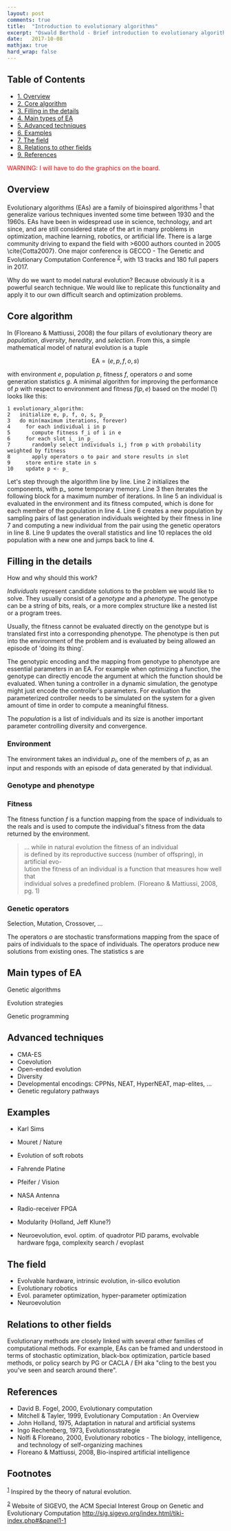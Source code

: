 ```yaml
---
layout: post
comments: true
title:  "Introduction to evolutionary algorithms"
excerpt: "Oswald Berthold - Brief introduction to evolutionary algorithms"
date:   2017-10-08
mathjax: true
hard_wrap: false
---
```

<div id="table-of-contents">
<h2>Table of Contents</h2>
<div id="text-table-of-contents">
<ul>
<li><a href="#orgc825fbc">1. Overview</a></li>
<li><a href="#org35c880b">2. Core algorithm</a></li>
<li><a href="#orgca186fc">3. Filling in the details</a></li>
<li><a href="#org80fddad">4. Main types of EA</a></li>
<li><a href="#org853c5d0">5. Advanced techniques</a></li>
<li><a href="#org6646240">6. Examples</a></li>
<li><a href="#orgbb34da0">7. The field</a></li>
<li><a href="#org97200d6">8. Relations to other fields</a></li>
<li><a href="#org057922b">9. References</a></li>
</ul>
</div>
</div>
<span style="color:red">WARNING: I will have to do the graphics on the board.</span>  


<a id="orgc825fbc"></a>

## Overview ##

Evolutionary algorithms (EAs) are a family of bioinspired algorithms <sup><a id="fnr.1" class="footref" href="#fn.1">1</a></sup> that generalize various techniques invented some time between 1930 and the 1960s. EAs have been in widespread use in science, technology, and art since, and are still considered state of the art in many problems in optimization, machine learning, robotics, or artificial life. There is a large community driving to expand the field with >6000 authors counted in 2005 \cite{Cotta2007}. One major conference is GECCO - The Genetic and Evolutionary Computation Conference <sup><a id="fnr.2" class="footref" href="#fn.2">2</a></sup>, with 13 tracks and 180 full papers in 2017.  

Why do we want to model natural evolution? Because obviously it is a powerful search technique. We would like to replicate this functionality and apply it to our own difficult search and optimization problems.  


<a id="org35c880b"></a>

## Core algorithm ##

In (Floreano & Mattiussi, 2008) the four pillars of evolutionary theory are *population*, *diversity*, *heredity*, and *selection*. From this, a simple mathematical model of natural evolution is a tuple  

$$ \begin{equation} \text{EA} = (e, p, f, o, s) \end{equation} $$  

with environment $e$, population $p$, fitness $f$, operators $o$ and some generation statistics $g$. A minimal algorithm for improving the performance of $p$ with respect to environment and fitness $f(p, e)$ based on the model (1) looks like this:  

    1 evolutionary_algorithm:
    2   initialize e, p, f, o, s, p_
    3   do min(maximum iterations, forever)
    4     for each individual i in p
    5       compute fitness f_i of i in e
    6     for each slot i_ in p_
    7       randomly select individuals i,j from p with probability weighted by fitness 
    8       apply operators o to pair and store results in slot
    9     store entire state in s
    10    update p <- p_

Let's step through the algorithm line by line. Line 2 initializes the components, with p\_ some temporary memory. Line 3 then iterates the following block for a maximum number of iterations. In line 5 an individual is evaluated in the environment and its fitness computed, which is done for each member of the population in line 4. Line 6 creates a new population by sampling pairs of last generation individuals weighted by their fitness in line 7 and computing a new individual from the pair using the genetic operators in line 8. Line 9 updates the overall statistics and line 10 replaces the old population with a new one and jumps back to line 4.  


<a id="orgca186fc"></a>

## Filling in the details ##

How and why should this work?  

*Individuals* represent candidate solutions to the problem we would like to solve. They usually consist of a *genotype* and a *phenotype*. The genotype can be a string of bits, reals, or a more complex structure like a nested list or a program trees.  

Usually, the fitness cannot be evaluated directly on the genotype but is translated first into a corresponding phenotype. The phenotype is then put into the environment of the problem and is evaluated by being allowed an episode of 'doing its thing'.  

The genotypic encoding and the mapping from genotype to phenotype are essential parameters in an EA. For example when optimizing a function, the genotype can directly encode the argument at which the function should be evaluated. When tuning a controller in a dynamic simulation, the genotype might just encode the controller's parameters. For evaluation the parameterized controller needs to be simulated on the system for a given amount of time in order to compute a meaningful fitness.  

The *population* is a list of individuals and its size is another important parameter controlling diversity and convergence.  


<a id="orgeeba889"></a>

### Environment ###

The environment takes an individual $p_i$, one of the members of $p$, as an input and responds with an episode of data generated by that individual.  


<a id="orgc41f657"></a>

### Genotype and phenotype ###


<a id="orgbd90d56"></a>

### Fitness ###

The fitness function $f$ is a function mapping from the space of individuals to the reals and is used to compute the individual's fitness from the data returned by the environment.  

> &#x2026; while in natural evolution the fitness of an individual  
> is defined by its reproductive success (number of offspring), in artificial evo-  
> lution the fitness of an individual is a function that measures how well that  
> individual solves a predefined problem. (Floreano & Mattiussi, 2008, pg. 1)  


<a id="org70948d6"></a>

### Genetic operators ###

Selection, Mutation, Crossover, &#x2026;  

The operators $o$ are stochastic transformations mapping from the space of pairs of individuals to the space of individuals. The operators produce new solutions from existing ones.  The statistics s are  


<a id="org80fddad"></a>

## Main types of EA ##

Genetic algorithms  

Evolution strategies  

Genetic programming  


<a id="org853c5d0"></a>

## Advanced techniques ##

-   CMA-ES
-   Coevolution
-   Open-ended evolution
-   Diversity
-   Developmental encodings: CPPNs, NEAT, HyperNEAT, map-elites, &#x2026;
-   Genetic regulatory pathways


<a id="org6646240"></a>

## Examples ##

-   Karl Sims
-   Mouret / Nature
-   Evolution of soft robots
-   Fahrende Platine
-   Pfeifer / Vision
-   NASA Antenna
-   Radio-receiver FPGA
-   Modularity (Holland, Jeff Klune?)

-   Neuroevolution, evol. optim. of quadrotor PID params, evolvable hardware fpga, complexity search / evoplast


<a id="orgbb34da0"></a>

## The field ##

-   Evolvable hardware, intrinsic evolution, in-silico evolution
-   Evolutionary robotics
-   Evol. parameter optimization, hyper-parameter optimization
-   Neuroevolution


<a id="org97200d6"></a>

## Relations to other fields ##

Evolutionary methods are closely linked with several other families of computational methods. For example, EAs can be framed and understood in terms of stochastic optimization, black-box optimization, particle based methods, or policy search by PG or CACLA / EH aka "cling to the best you you've seen and search around there".  


<a id="org057922b"></a>

## References ##

-   David B. Fogel, 2000, Evolutionary computation
-   Mitchell & Tayler, 1999, Evolutionary Computation : An Overview
-   John Holland, 1975, Adaptation in natural and artificial systems
-   Ingo Rechenberg, 1973, Evolutionsstrategie
-   Nolfi & Floreano, 2000, Evolutionary robotics - The biology, intelligence, and technology of self-organizing machines
-   Floreano & Mattiussi, 2008, Bio-inspired artificial intelligence


## Footnotes ##

<sup><a id="fn.1" href="#fnr.1">1</a></sup> Inspired by the theory of natural evolution.

<sup><a id="fn.2" href="#fnr.2">2</a></sup> Website of SIGEVO, the ACM Special Interest Group on Genetic and Evolutionary Computation <http://sig.sigevo.org/index.html/tiki-index.php#&panel1-1>
